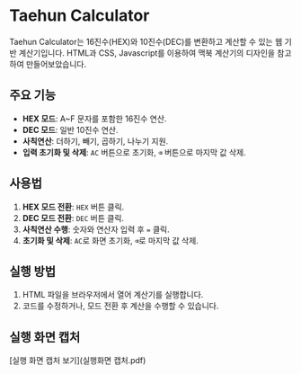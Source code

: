# Taehun Calculator

Taehun Calculator는 16진수(HEX)와 10진수(DEC)를 변환하고 계산할 수 있는 웹 기반 계산기입니다.
HTML과 CSS, Javascript를 이용하여 맥북 계산기의 디자인을 참고하여 만들어보았습니다.


## 주요 기능
- **HEX 모드**: A~F 문자를 포함한 16진수 연산.
- **DEC 모드**: 일반 10진수 연산.
- **사칙연산**: 더하기, 빼기, 곱하기, 나누기 지원.
- **입력 초기화 및 삭제**: `AC` 버튼으로 초기화, `⌫` 버튼으로 마지막 값 삭제.


## 사용법
1. **HEX 모드 전환**: `HEX` 버튼 클릭.
2. **DEC 모드 전환**: `DEC` 버튼 클릭.
3. **사칙연산 수행**: 숫자와 연산자 입력 후 `=` 클릭.
4. **초기화 및 삭제**: `AC`로 화면 초기화, `⌫`로 마지막 값 삭제.


## 실행 방법
1. HTML 파일을 브라우저에서 열어 계산기를 실행합니다.
2. 코드를 수정하거나, 모드 전환 후 계산을 수행할 수 있습니다.



## 실행 화면 캡처

[실행 화면 캡처 보기](실행화면 캡처.pdf)

